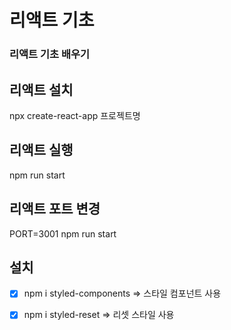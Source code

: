 # 리액트 기초

### 리액트 기초 배우기

## 리액트 설치

npx create-react-app 프로젝트명

## 리액트 실행

npm run start

## 리액트 포트 변경

PORT=3001 npm run start

## 설치

- [x] npm i styled-components
      => 스타일 컴포넌트 사용

- [x] npm i styled-reset
      => 리셋 스타일 사용
